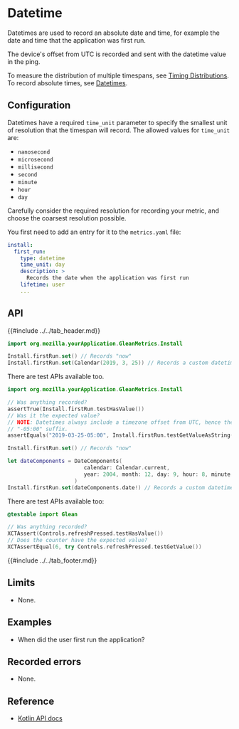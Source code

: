 # Datetime

Datetimes are used to record an absolute date and time, for example the date and time that the application was first run.

The device's offset from UTC is recorded and sent with the datetime value in the ping.

To measure the distribution of multiple timespans, see [Timing Distributions](timing_distribution.md). To record absolute times, see [Datetimes](datetime.md).

## Configuration

Datetimes have a required `time_unit` parameter to specify the smallest unit of resolution that the timespan will record. The allowed values for `time_unit` are:

   - `nanosecond`
   - `microsecond`
   - `millisecond`
   - `second`
   - `minute`
   - `hour`
   - `day`

Carefully consider the required resolution for recording your metric, and choose the coarsest resolution possible.

You first need to add an entry for it to the `metrics.yaml` file:

```YAML
install:
  first_run:
    type: datetime 
    time_unit: day 
    description: >
      Records the date when the application was first run
    lifetime: user
    ...
```

## API

{{#include ../../tab_header.md}}

<div data-lang="Kotlin" class="tab">

```Kotlin
import org.mozilla.yourApplication.GleanMetrics.Install

Install.firstRun.set() // Records "now"
Install.firstRun.set(Calendar(2019, 3, 25)) // Records a custom datetime
```

There are test APIs available too.

```Kotlin
import org.mozilla.yourApplication.GleanMetrics.Install

// Was anything recorded?
assertTrue(Install.firstRun.testHasValue())
// Was it the expected value?
// NOTE: Datetimes always include a timezone offset from UTC, hence the 
// "-05:00" suffix.
assertEquals("2019-03-25-05:00", Install.firstRun.testGetValueAsString())
```

</div>

<div data-lang="Swift" class="tab">

```Swift
Install.firstRun.set() // Records "now"

let dateComponents = DateComponents(
                        calendar: Calendar.current,
                        year: 2004, month: 12, day: 9, hour: 8, minute: 3, second: 29
                     )
Install.firstRun.set(dateComponents.date!) // Records a custom datetime
```

There are test APIs available too:

```Swift
@testable import Glean

// Was anything recorded?
XCTAssert(Controls.refreshPressed.testHasValue())
// Does the counter have the expected value?
XCTAssertEqual(6, try Controls.refreshPressed.testGetValue())
```

</div>

{{#include ../../tab_footer.md}}

## Limits

* None.

## Examples

* When did the user first run the application?

## Recorded errors

* None.

## Reference

* [Kotlin API docs](../../../javadoc/glean/mozilla.telemetry.glean.private/-datetime-metric-type/index.html)
